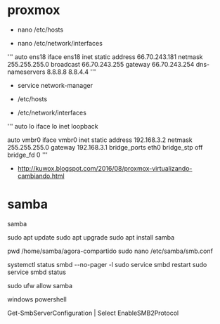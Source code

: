 # proxmox


- nano /etc/hosts

- nano /etc/network/interfaces



'''
auto ens18 iface ens18 inet static address 66.70.243.181 netmask 255.255.255.0 broadcast 66.70.243.255 gateway 66.70.243.254 dns-nameservers 8.8.8.8 8.8.4.4
'''
- service network-manager

-  /etc/hosts

- /etc/network/interfaces

'''
auto lo
iface lo inet loopback

auto vmbr0
iface vmbr0 inet static
address 192.168.3.2
netmask 255.255.255.0
gateway 192.168.3.1
bridge_ports eth0
bridge_stp off
bridge_fd 0
'''


- http://kuwox.blogspot.com/2016/08/proxmox-virtualizando-cambiando.html




# samba
samba



sudo apt update
sudo apt upgrade
sudo apt install samba

pwd
/home/samba/agora-compartido
sudo nano /etc/samba/smb.conf 

systemctl status smbd --no-pager -l
sudo service smbd restart
sudo service smbd status

sudo ufw allow samba




windows powershell

Get-SmbServerConfiguration | Select EnableSMB2Protocol


